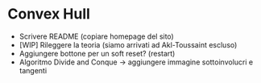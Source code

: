 # Convex Hull

-   Scrivere README (copiare homepage del sito)
-   [WIP] Rileggere la teoria (siamo arrivati ad Akl-Toussaint escluso)
-   Aggiungere bottone per un soft reset? (restart)
-   Algoritmo Divide and Conque -> aggiungere immagine sottoinvolucri e tangenti
